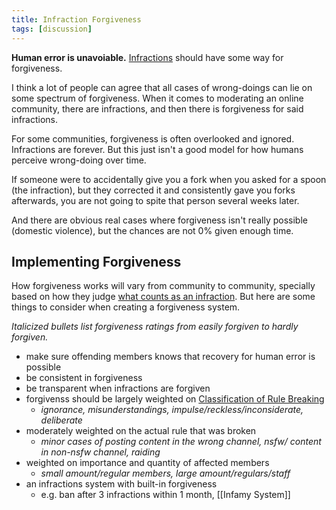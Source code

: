 ```yaml
---
title: Infraction Forgiveness
tags: [discussion]
---
```

**Human error is unavoiable.** [Infractions](definitions/Infractions.md) should have some way for forgiveness.

I think a lot of people can agree that all cases of wrong-doings can lie on some spectrum of forgiveness. When it comes to moderating an online community, there are infractions, and then there is forgiveness for said infractions.

For some communities, forgiveness is often overlooked and ignored. Infractions are forever. But this just isn't a good model for how humans perceive wrong-doing over time. 

If someone were to accidentally give you a fork when you asked for a spoon (the infraction), but they corrected it and consistently gave you forks afterwards, you are not going to spite that person several weeks later.

And there are obvious real cases where forgiveness isn't really possible (domestic violence), but the chances are not 0% given enough time.

## Implementing Forgiveness
How forgiveness works will vary from community to community, specially based on how they judge [what counts as an infraction](discussions/Determining%20Infractions.md). But here are some things to consider when creating a forgiveness system. 

*Italicized bullets list forgiveness ratings from easily forgiven to hardly forgiven.*
- make sure offending members knows that recovery for human error is possible
- be consistent in forgiveness
- be transparent when infractions are forgiven
- forgivenss should be largely weighted on [Classification of Rule Breaking](discussions/Classification%20of%20Rule%20Breaking.md)
	- *ignorance, misunderstandings, impulse/reckless/inconsiderate, deliberate*
- moderately weighted on the actual rule that was broken
	- *minor cases of posting content in the wrong channel, nsfw/ content in non-nsfw channel, raiding*
- weighted on importance and quantity of affected members
	- *small amount/regular members, large amount/regulars/staff*
- an infractions system with built-in forgiveness
	- e.g. ban after 3 infractions within 1 month, [[Infamy System]]